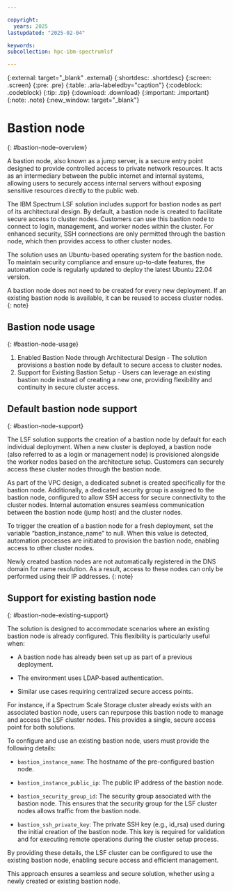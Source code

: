 ```yaml
---

copyright:
  years: 2025
lastupdated: "2025-02-04"

keywords:
subcollection: hpc-ibm-spectrumlsf

---
```


{:external: target="_blank" .external}
{:shortdesc: .shortdesc}
{:screen: .screen}
{:pre: .pre}
{:table: .aria-labeledby="caption"}
{:codeblock: .codeblock}
{:tip: .tip}
{:download: .download}
{:important: .important}
{:note: .note}
{:new_window: target="_blank"}

# Bastion node
{: #bastion-node-overview}

A bastion node, also known as a jump server, is a secure entry point designed to provide controlled access to private network resources. It acts as an intermediary between the public internet and internal systems, allowing users to securely access internal servers without exposing sensitive resources directly to the public web.

The IBM Spectrum LSF solution includes support for bastion nodes as part of its architectural design. By default, a bastion node is created to facilitate secure access to cluster nodes. Customers can use this bastion node to connect to login, management, and worker nodes within the cluster. For enhanced security, SSH connections are only permitted through the bastion node, which then provides access to other cluster nodes.

The solution uses an Ubuntu-based operating system for the bastion node. To maintain security compliance and ensure up-to-date features, the automation code is regularly updated to deploy the latest Ubuntu 22.04 version.

A bastion node does not need to be created for every new deployment. If an existing bastion node is available, it can be reused to access cluster nodes.
{: note}

## Bastion node usage
{: #bastion-node-usage}

1. Enabled Bastion Node through Architectural Design - The solution provisions a bastion node by default to secure access to cluster nodes.
2. Support for Existing Bastion Setup - Users can leverage an existing bastion node instead of creating a new one, providing flexibility and continuity in secure cluster access.

## Default bastion node support
{: #bastion-node-support}

The LSF solution supports the creation of a bastion node by default for each individual deployment. When a new cluster is deployed, a bastion node (also referred to as a login or management node) is provisioned alongside the worker nodes based on the architecture setup. Customers can securely access these cluster nodes through the bastion node.

As part of the VPC design, a dedicated subnet is created specifically for the bastion node. Additionally, a dedicated security group is assigned to the bastion node, configured to allow SSH access for secure connectivity to the cluster nodes. Internal automation ensures seamless communication between the bastion node (jump host) and the cluster nodes.

To trigger the creation of a bastion node for a fresh deployment, set the variable “bastion_instance_name” to null. When this value is detected, automation processes are initiated to provision the bastion node, enabling access to other cluster nodes.

Newly created bastion nodes are not automatically registered in the DNS domain for name resolution. As a result, access to these nodes can only be performed using their IP addresses.
{: note}

## Support for existing bastion node
{: #bastion-node-existing-support}

The solution is designed to accommodate scenarios where an existing bastion node is already configured. This flexibility is particularly useful when:

* A bastion node has already been set up as part of a previous deployment.

* The environment uses LDAP-based authentication.

* Similar use cases requiring centralized secure access points.

For instance, if a Spectrum Scale Storage cluster already exists with an associated bastion node, users can repurpose this bastion node to manage and access the LSF cluster nodes. This provides a single, secure access point for both solutions.

To configure and use an existing bastion node, users must provide the following details:

* `bastion_instance_name`: The hostname of the pre-configured bastion node.

* `bastion_instance_public_ip`: The public IP address of the bastion node.

* `bastion_security_group_id`: The security group associated with the bastion node. This ensures that the security group for the LSF cluster nodes allows traffic from the bastion node.

* `bastion_ssh_private_key`: The private SSH key (e.g., id_rsa) used during the initial creation of the bastion node. This key is required for validation and for executing remote operations during the cluster setup process.

By providing these details, the LSF cluster can be configured to use the existing bastion node, enabling secure access and efficient management.

This approach ensures a seamless and secure solution, whether using a newly created or existing bastion node.
